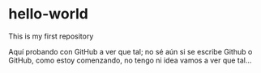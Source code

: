 # hello-world
This is my first repository

Aquí probando con GitHub a ver que tal; no sé aún si se escribe Github o GitHub, como estoy comenzando, no tengo ni idea
vamos a ver que tal...
